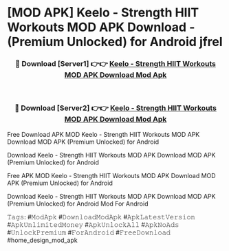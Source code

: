 # [MOD APK] Keelo - Strength HIIT Workouts MOD APK Download - (Premium Unlocked) for Android jfrel



<div align="center">
<h3>🔴 Download [Server1] 👉👉 <a href="https://momento.my/?title=Keelo_-_Strength_HIIT_Workouts_MOD_APK_Download">Keelo - Strength HIIT Workouts MOD APK Download Mod Apk</a></h3><br>

<h3>🔴 Download [Server2] 👉👉 <a href="https://momento.my/?title=Keelo_-_Strength_HIIT_Workouts_MOD_APK_Download">Keelo - Strength HIIT Workouts MOD APK Download Mod Apk</a></h3>
</div>



Free Download APK MOD Keelo - Strength HIIT Workouts MOD APK Download MOD APK (Premium Unlocked) for Android

Download Keelo - Strength HIIT Workouts MOD APK Download MOD APK (Premium Unlocked) for Android

Free APK MOD Keelo - Strength HIIT Workouts MOD APK Download MOD APK (Premium Unlocked) for Android

Download Keelo - Strength HIIT Workouts MOD APK Download MOD APK (Premium Unlocked) for Android Mod For Android

𝚃𝚊𝚐𝚜: #𝙼𝚘𝚍𝙰𝚙𝚔 #𝙳𝚘𝚠𝚗𝚕𝚘𝚊𝚍𝙼𝚘𝚍𝙰𝚙𝚔 #𝙰𝚙𝚔𝙻𝚊𝚝𝚎𝚜𝚝𝚅𝚎𝚛𝚜𝚒𝚘𝚗 #𝙰𝚙𝚔𝚄𝚗𝚕𝚒𝚖𝚒𝚝𝚎𝚍𝙼𝚘𝚗𝚎𝚢 #𝙰𝚙𝚔𝚄𝚗𝚕𝚘𝚌𝚔𝙰𝚕𝚕 #𝙰𝚙𝚔𝙽𝚘𝙰𝚍𝚜 #𝚄𝚗𝚕𝚘𝚌𝚔𝙿𝚛𝚎𝚖𝚒𝚞𝚖 #𝙵𝚘𝚛𝙰𝚗𝚍𝚛𝚘𝚒𝚍 #𝙵𝚛𝚎𝚎𝙳𝚘𝚠𝚗𝚕𝚘𝚊𝚍 #home_design_mod_apk
